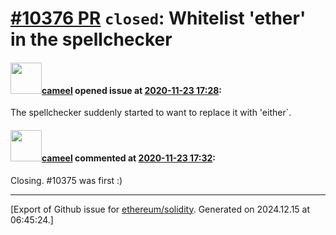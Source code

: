 # [\#10376 PR](https://github.com/ethereum/solidity/pull/10376) `closed`: Whitelist 'ether' in the spellchecker

#### <img src="https://avatars.githubusercontent.com/u/137030?v=4" width="50">[cameel](https://github.com/cameel) opened issue at [2020-11-23 17:28](https://github.com/ethereum/solidity/pull/10376):

The spellchecker suddenly started to want to replace it with 'either`.

#### <img src="https://avatars.githubusercontent.com/u/137030?v=4" width="50">[cameel](https://github.com/cameel) commented at [2020-11-23 17:32](https://github.com/ethereum/solidity/pull/10376#issuecomment-732311615):

Closing. #10375 was first :)


-------------------------------------------------------------------------------



[Export of Github issue for [ethereum/solidity](https://github.com/ethereum/solidity). Generated on 2024.12.15 at 06:45:24.]
